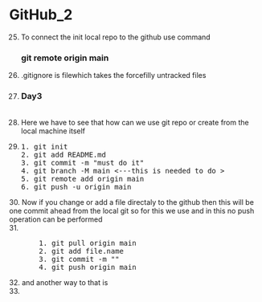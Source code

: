 # GitHub_2
25. To connect the init local repo to the github use command <h3>git remote origin main</h3>
26. .gitignore is filewhich takes the forcefilly untracked files <br>
27. <h3>Day3</h3> <br>
28. Here we have to see that how can we use git repo or create from the local machine itself <br>
29. <pre>
    1. git init
    2. git add README.md
    3. git commit -m "must do it"
    4. git branch -M main <---this is needed to do >   
    5. git remote add origin main <url>
    6. git push -u origin main
</pre> 
30. Now if you change or add a file directaly to the github then this will be one commit ahead from the local git so for this we use and in this no push operation can be performed <br>
31. <pre>
       1. git pull origin main
       2. git add file.name
       3. git commit -m ""
       4. git push origin main
</pre>
32. and another way to that is <br>
33. <pre>
      
</pre>